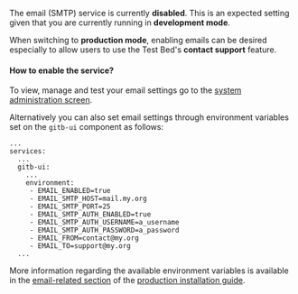 The email (SMTP) service is currently **disabled**. This is an expected setting given that you are currently running in
**development mode**.

When switching to **production mode**, enabling emails can be desired especially to allow users to use the Test Bed's
**contact support** feature.

#### How to enable the service?

To view, manage and test your email settings go to the [system administration screen](https://www.itb.ec.europa.eu/docs/itb-ta/latest/systemAdministration/index.html#manage-configuration-settings).

Alternatively you can also set email settings through environment variables set on the `gitb-ui` component as follows:

```
...
services:
  ...
  gitb-ui:
    ...
    environment:
     - EMAIL_ENABLED=true
     - EMAIL_SMTP_HOST=mail.my.org
     - EMAIL_SMTP_PORT=25
     - EMAIL_SMTP_AUTH_ENABLED=true
     - EMAIL_SMTP_AUTH_USERNAME=a_username
     - EMAIL_SMTP_AUTH_PASSWORD=a_password
     - EMAIL_FROM=contact@my.org
     - EMAIL_TO=support@my.org
  ...
```

More information regarding the available environment variables is available in the [email-related section](https://www.itb.ec.europa.eu/docs/guides/latest/installingTheTestBedProduction/index.html#email-notifications-and-support)
of the [production installation guide](https://www.itb.ec.europa.eu/docs/guides/latest/installingTheTestBedProduction/).